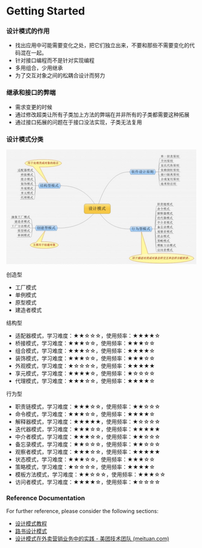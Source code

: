 # Getting Started

### 设计模式的作用

* 找出应用中可能需要变化之处，把它们独立出来，不要和那些不需要变化的代码混在一起。
* 针对接口编程而不是针对实现编程
* 多用组合，少用继承
* 为了交互对象之间的松耦合设计而努力

### 继承和接口的弊端

* 需求变更的时候
* 通过修改超类让所有子类加上方法的弊端在并非所有的子类都需要这种拓展
* 通过接口拓展的问题在于接口没法实现，子类无法复用

### 设计模式分类
![设计模式](assess/design-patterns.png)

创造型

* 工厂模式
* 单例模式
* 原型模式
* 建造者模式

结构型

* 适配器模式，学习难度：★★☆☆☆，使用频率：★★★★☆
* 桥接模式，学习难度：★★★☆☆，使用频率：★★★☆☆
* 组合模式，学习难度：★★★☆☆，使用频率：★★★★☆
* 装饰模式，学习难度：★★★☆☆，使用频率：★★★☆☆
* 外观模式，学习难度：★☆☆☆☆，使用频率：★★★★★
* 享元模式，学习难度：★★★★☆，使用频率：★☆☆☆☆
* 代理模式，学习难度：★★★☆☆，使用频率：★★★★☆

行为型

* 职责链模式，学习难度：★★★☆☆，使用频率：★★☆☆☆
* 命令模式，学习难度：★★★☆☆，使用频率：★★★★☆
* 解释器模式，学习难度：★★★★★，使用频率：★☆☆☆☆
* 迭代器模式，学习难度：★★★☆☆，使用频率：★★★★★
* 中介者模式，学习难度：★★★☆☆，使用频率：★★☆☆☆
* 备忘录模式，学习难度：★★☆☆☆，使用频率：★★☆☆☆
* 观察者模式，学习难度：★★★☆☆，使用频率：★★★★★
* 状态模式，学习难度：★★★☆☆，使用频率：★★★☆☆
* 策略模式，学习难度：★☆☆☆☆，使用频率：★★★★☆
* 模板方法模式，学习难度：★★☆☆☆，使用频率：★★★☆☆
* 访问者模式，学习难度：★★★★☆，使用频率：★☆☆☆☆

### Reference Documentation
For further reference, please consider the following sections:

* [设计模式教程](https://refactoringguru.cn/design-patterns)
* [路书设计模式](https://github.com/fuzhengwei/RoadMap/blob/main/01-%E5%9F%BA%E7%A1%80/012-%E7%BC%96%E7%A8%8B%E5%9F%BA%E7%A1%80/3-%E8%AE%BE%E8%AE%A1%E6%A8%A1%E5%BC%8F/%E8%AE%BE%E8%AE%A1%E6%A8%A1%E5%BC%8F.md)
* [设计模式在外卖营销业务中的实践 - 美团技术团队 (meituan.com)](https://tech.meituan.com/2020/03/19/design-pattern-practice-in-marketing.html)
